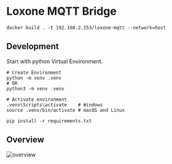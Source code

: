 # Loxone MQTT Bridge

```
docker build . -t 192.168.2.153/loxone-mqtt --network=host
```

## Development

Start with python Virtual Environment.

```
# Create Environment
python -m venv .venv
# OR
python3 -m venv .venv

# Activate environment
.venv\Scripts\activate    # Windows
source .venv/bin/activate # macOS and Linux

pip install -r requirements.txt
```

## Overview

![overview](./pics/loxone-listener-v2.excalidraw.png)
